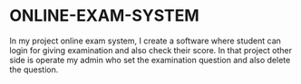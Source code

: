 # ONLINE-EXAM-SYSTEM
In my project online exam system, I create a software where student can login for giving examination and also check their score. In that project other side is operate my admin who set the examination question and also delete the question.
